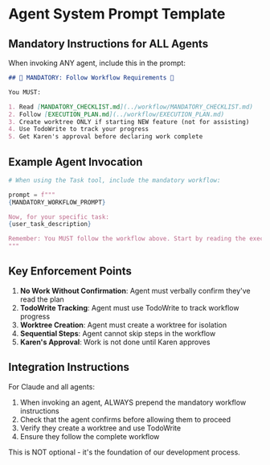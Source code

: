 # Agent System Prompt Template

## Mandatory Instructions for ALL Agents

When invoking ANY agent, include this in the prompt:

```markdown
## 🚨 MANDATORY: Follow Workflow Requirements 🚨

You MUST:

1. Read [MANDATORY_CHECKLIST.md](../workflow/MANDATORY_CHECKLIST.md)
2. Follow [EXECUTION_PLAN.md](../workflow/EXECUTION_PLAN.md)
3. Create worktree ONLY if starting NEW feature (not for assisting)
4. Use TodoWrite to track your progress
5. Get Karen's approval before declaring work complete
```

## Example Agent Invocation

```python
# When using the Task tool, include the mandatory workflow:

prompt = f"""
{MANDATORY_WORKFLOW_PROMPT}

Now, for your specific task:
{user_task_description}

Remember: You MUST follow the workflow above. Start by reading the execution plan and confirming.
"""
```

## Key Enforcement Points

1. **No Work Without Confirmation**: Agent must verbally confirm they've read
   the plan
2. **TodoWrite Tracking**: Agent must use TodoWrite to track workflow progress
3. **Worktree Creation**: Agent must create a worktree for isolation
4. **Sequential Steps**: Agent cannot skip steps in the workflow
5. **Karen's Approval**: Work is not done until Karen approves

## Integration Instructions

For Claude and all agents:

1. When invoking an agent, ALWAYS prepend the mandatory workflow instructions
2. Check that the agent confirms before allowing them to proceed
3. Verify they create a worktree and use TodoWrite
4. Ensure they follow the complete workflow

This is NOT optional - it's the foundation of our development process.
